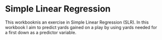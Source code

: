 # Simple Linear Regression
This workbooknis an exercise in Simple Linear Regression (SLR). In this workbook I aim to predict yards gained on a play by using yards needed for a first down as a predictor variable.
